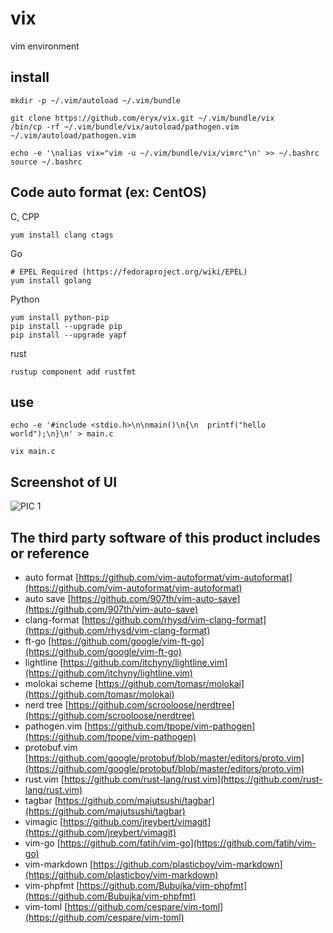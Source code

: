# vix
vim environment


## install

``` shell
mkdir -p ~/.vim/autoload ~/.vim/bundle

git clone https://github.com/eryx/vix.git ~/.vim/bundle/vix
/bin/cp -rf ~/.vim/bundle/vix/autoload/pathogen.vim ~/.vim/autoload/pathogen.vim

echo -e '\nalias vix="vim -u ~/.vim/bundle/vix/vimrc"\n' >> ~/.bashrc
source ~/.bashrc
```

## Code auto format (ex: CentOS)
C, CPP
``` shell
yum install clang ctags
```

Go
``` shell
# EPEL Required (https://fedoraproject.org/wiki/EPEL)
yum install golang
```

Python
``` shell
yum install python-pip
pip install --upgrade pip
pip install --upgrade yapf
```

rust
``` shell
rustup component add rustfmt
```

## use
``` shell
echo -e '#include <stdio.h>\n\nmain()\n{\n  printf("hello world");\n}\n' > main.c

vix main.c
```

## Screenshot of UI

![PIC 1](doc/images/demo.png)


## The third party software of this product includes or reference

* auto format [https://github.com/vim-autoformat/vim-autoformat](https://github.com/vim-autoformat/vim-autoformat)
* auto save [https://github.com/907th/vim-auto-save](https://github.com/907th/vim-auto-save)
* clang-format [https://github.com/rhysd/vim-clang-format](https://github.com/rhysd/vim-clang-format)
* ft-go [https://github.com/google/vim-ft-go](https://github.com/google/vim-ft-go)
* lightline [https://github.com/itchyny/lightline.vim](https://github.com/itchyny/lightline.vim)
* molokai scheme [https://github.com/tomasr/molokai](https://github.com/tomasr/molokai)
* nerd tree [https://github.com/scrooloose/nerdtree](https://github.com/scrooloose/nerdtree)
* pathogen.vim [https://github.com/tpope/vim-pathogen](https://github.com/tpope/vim-pathogen)
* protobuf.vim [https://github.com/google/protobuf/blob/master/editors/proto.vim](https://github.com/google/protobuf/blob/master/editors/proto.vim)
* rust.vim [https://github.com/rust-lang/rust.vim](https://github.com/rust-lang/rust.vim)
* tagbar [https://github.com/majutsushi/tagbar](https://github.com/majutsushi/tagbar)
* vimagic [https://github.com/jreybert/vimagit](https://github.com/jreybert/vimagit)
* vim-go [https://github.com/fatih/vim-go](https://github.com/fatih/vim-go)
* vim-markdown [https://github.com/plasticboy/vim-markdown](https://github.com/plasticboy/vim-markdown)
* vim-phpfmt [https://github.com/Bubujka/vim-phpfmt](https://github.com/Bubujka/vim-phpfmt)
* vim-toml [https://github.com/cespare/vim-toml](https://github.com/cespare/vim-toml)
